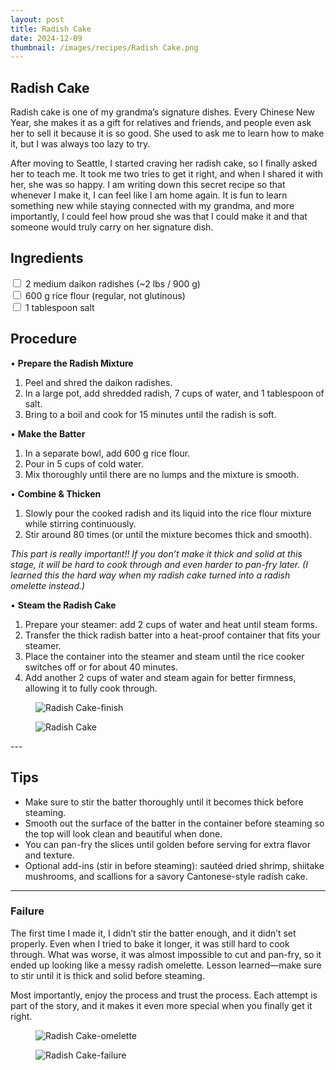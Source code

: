 ```yaml
---
layout: post
title: Radish Cake
date: 2024-12-09
thumbnail: /images/recipes/Radish Cake.png
---
```


## Radish Cake

Radish cake is one of my grandma’s signature dishes. Every Chinese New Year, she makes it as a gift for relatives and friends, and people even ask her to sell it because it is so good. She used to ask me to learn how to make it, but I was always too lazy to try.

After moving to Seattle, I started craving her radish cake, so I finally asked her to teach me. It took me two tries to get it right, and when I shared it with her, she was so happy. I am writing down this secret recipe so that whenever I make it, I can feel like I am home again. It is fun to learn something new while staying connected with my grandma, and more importantly, I could feel how proud she was that I could make it and that someone would truly carry on her signature dish.
<br>


## Ingredients

<label><input type="checkbox"> 2 medium daikon radishes (~2 lbs / 900 g)</label><br>
<label><input type="checkbox"> 600 g rice flour (regular, not glutinous)</label><br>
<label><input type="checkbox"> 1 tablespoon salt</label><br>

## Procedure

• __Prepare the Radish Mixture__
1. Peel and shred the daikon radishes.
2. In a large pot, add shredded radish, 7 cups of water, and 1 tablespoon of salt.
3. Bring to a boil and cook for 15 minutes until the radish is soft.

• __Make the Batter__

1. In a separate bowl, add 600 g rice flour.
2. Pour in 5 cups of cold water.
3. Mix thoroughly until there are no lumps and the mixture is smooth.

• __Combine & Thicken__

1. Slowly pour the cooked radish and its liquid into the rice flour mixture while stirring continuously.
2. Stir around 80 times (or until the mixture becomes thick and smooth).

_This part is really important!! If you don’t make it thick and solid at this stage, it will be hard to cook through and even harder to pan-fry later. (I learned this the hard way when my radish cake turned into a radish omelette instead.)_

• __Steam the Radish Cake__

1. Prepare your steamer: add 2 cups of water and heat until steam forms.
2. Transfer the thick radish batter into a heat-proof container that fits your steamer.
3. Place the container into the steamer and steam until the rice cooker switches off or for about 40 minutes.
4. Add another 2 cups of water and steam again for better firmness, allowing it to fully cook through.
<div class="figure-row">
    <figure>
    <img src="/images/recipes/Radish Cake-finish.png" alt="Radish Cake-finish" class="recipe-image">
    </figure>
    <figure>
    <img src="/images/recipes/Radish Cake.png" alt="Radish Cake" class="recipe-image">
    </figure>
</div>
---

## Tips

- Make sure to stir the batter thoroughly until it becomes thick before steaming.
- Smooth out the surface of the batter in the container before steaming so the top will look clean and beautiful when done.
- You can pan-fry the slices until golden before serving for extra flavor and texture.
- Optional add-ins (stir in before steaming): sautéed dried shrimp, shiitake mushrooms, and scallions for a savory Cantonese-style radish cake.

---

### Failure

The first time I made it, I didn’t stir the batter enough, and it didn’t set properly. Even when I tried to bake it longer, it was still hard to cook through. What was worse, it was almost impossible to cut and pan-fry, so it ended up looking like a messy radish omelette. Lesson learned—make sure to stir until it is thick and solid before steaming.

Most importantly, enjoy the process and trust the process. Each attempt is part of the story, and it makes it even more special when you finally get it right.
<div class="figure-row">
    <figure>
    <img src="/images/recipes/Radish Cake-omelette.png" alt="Radish Cake-omelette" class="recipe-image">
    </figure>
    <figure>
    <img src="/images/recipes/Radish Cake-failure.png" alt="Radish Cake-failure" class="recipe-image">
    </figure>
</div>
